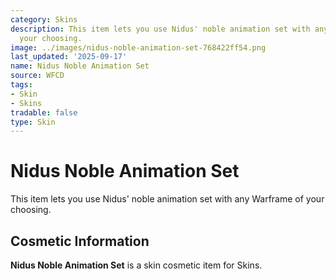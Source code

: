 ```yaml
---
category: Skins
description: This item lets you use Nidus' noble animation set with any Warframe of
  your choosing.
image: ../images/nidus-noble-animation-set-768422ff54.png
last_updated: '2025-09-17'
name: Nidus Noble Animation Set
source: WFCD
tags:
- Skin
- Skins
tradable: false
type: Skin
---
```


# Nidus Noble Animation Set

This item lets you use Nidus' noble animation set with any Warframe of your choosing.

## Cosmetic Information

**Nidus Noble Animation Set** is a skin cosmetic item for Skins.

